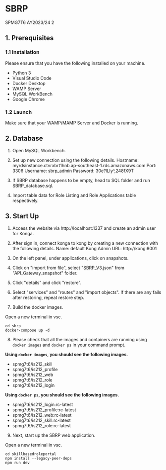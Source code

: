 # SBRP
SPMG7T6 AY2023/24 2

## 1. Prerequisites
### 1.1 Installation
Please ensure that you have the following installed on your machine.

- Python 3
- Visual Studio Code
- Docker Desktop
- WAMP Server
- MySQL WorkBench
- Google Chrome
 
### 1.2 Launch
Make sure that your WAMP/MAMP Server and Docker is running.

## 2. Database
1. Open MySQL Workbench.

2. Set up new connection using the following details.
    Hostname: myrdsinstance.ctvrxbrt1hnb.ap-southeast-1.rds.amazonaws.com
    Port: 3306
    Username: sbrp_admin
    Password: 30e?lLIy^,248fX9T

3. If SBRP database happens to be empty, head to SQL folder and run SBRP_database.sql.
4. Import table data for Role Listing and Role Applications table respectively.

## 3. Start Up
1. Access the website via http://localhost:1337 and create an admin user for Konga.

2. After sign in, connect konga to kong by creating a new connection with the following details.
    Name: default
    Kong Admin URL: http://kong:8001

3. On the left panel, under applications, click on snapshots.

4. Click on "import from file", select "SBRP_V3.json" from "API_Gateway_snapshot" folder.

5. Click "details" and click "restore".

6. Select "services" and "routes" and "import objects". If there are any fails after restoring, repeat restore step.

7. Build the docker images.

Open a new terminal in vsc.

```
cd sbrp
docker-compose up -d
```
  
8. Please check that all the images and containers are running using `docker images` and `docker ps` in your command prompt.

  **Using `docker images`, you should see the following images.**
  - spmg7t6/is212_skill
  - spmg7t6/is212_profile
  - spmg7t6/is212_web
  - spmg7t6/is212_role
  - spmg7t6/is212_login

  **Using `docker ps`, you should see the following images.**
  - spmg7t6/is212_login:rc-latest
  - spmg7t6/is212_profile:rc-latest
  - spmg7t6/is212_web:rc-latest
  - spmg7t6/is212_skill:rc-latest
  - spmg7t6/is212_role:rc-latest

9. Next, start up the SBRP web application.

Open a new terminal in vsc.

```
cd skillbasedroleportal
npm install --legacy-peer-deps 
npm run dev
```
